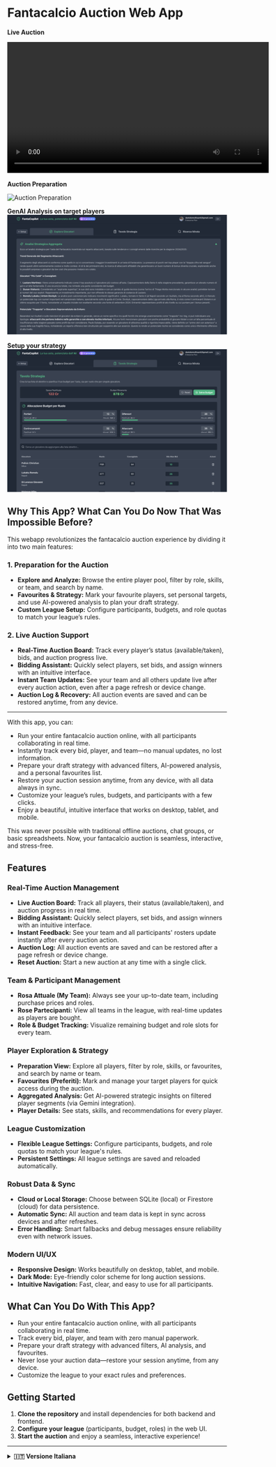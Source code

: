 # Fantacalcio Auction Web App

**Live Auction**

<video src="demo/Registrazione%20schermo%202025-07-10%20alle%2009.50.01.mov" controls width="600"></video>


**Auction Preparation**

![Auction Preparation](demo/Screenshot%202025-07-10_alle_10.02.48.png)

**GenAI Analysis on target players**
![Auction Preparation](demo/Screenshot_2025-07-10_alle_10.03.35.png)

**Setup your strategy**
![Auction Preparation](demo/Screenshot_2025-07-10_alle_10.04.17.png)




## Why This App? What Can You Do Now That Was Impossible Before?

This webapp revolutionizes the fantacalcio auction experience by dividing it into two main features:

### 1. Preparation for the Auction
- **Explore and Analyze:** Browse the entire player pool, filter by role, skills, or team, and search by name.
- **Favourites & Strategy:** Mark your favourite players, set personal targets, and use AI-powered analysis to plan your draft strategy.
- **Custom League Setup:** Configure participants, budgets, and role quotas to match your league’s rules.

### 2. Live Auction Support
- **Real-Time Auction Board:** Track every player’s status (available/taken), bids, and auction progress live.
- **Bidding Assistant:** Quickly select players, set bids, and assign winners with an intuitive interface.
- **Instant Team Updates:** See your team and all others update live after every auction action, even after a page refresh or device change.
- **Auction Log & Recovery:** All auction events are saved and can be restored anytime, from any device.

---

With this app, you can:
- Run your entire fantacalcio auction online, with all participants collaborating in real time.
- Instantly track every bid, player, and team—no manual updates, no lost information.
- Prepare your draft strategy with advanced filters, AI-powered analysis, and a personal favourites list.
- Restore your auction session anytime, from any device, with all data always in sync.
- Customize your league’s rules, budgets, and participants with a few clicks.
- Enjoy a beautiful, intuitive interface that works on desktop, tablet, and mobile.

This was never possible with traditional offline auctions, chat groups, or basic spreadsheets. Now, your fantacalcio auction is seamless, interactive, and stress-free.

## Features

### Real-Time Auction Management
- **Live Auction Board:** Track all players, their status (available/taken), and auction progress in real time.
- **Bidding Assistant:** Quickly select players, set bids, and assign winners with an intuitive interface.
- **Instant Feedback:** See your team and all participants' rosters update instantly after every auction action.
- **Auction Log:** All auction events are saved and can be restored after a page refresh or device change.
- **Reset Auction:** Start a new auction at any time with a single click.

### Team & Participant Management
- **Rosa Attuale (My Team):** Always see your up-to-date team, including purchase prices and roles.
- **Rose Partecipanti:** View all teams in the league, with real-time updates as players are bought.
- **Role & Budget Tracking:** Visualize remaining budget and role slots for every team.

### Player Exploration & Strategy
- **Preparation View:** Explore all players, filter by role, skills, or favourites, and search by name or team.
- **Favourites (Preferiti):** Mark and manage your target players for quick access during the auction.
- **Aggregated Analysis:** Get AI-powered strategic insights on filtered player segments (via Gemini integration).
- **Player Details:** See stats, skills, and recommendations for every player.

### League Customization
- **Flexible League Settings:** Configure participants, budgets, and role quotas to match your league's rules.
- **Persistent Settings:** All league settings are saved and reloaded automatically.

### Robust Data & Sync
- **Cloud or Local Storage:** Choose between SQLite (local) or Firestore (cloud) for data persistence.
- **Automatic Sync:** All auction and team data is kept in sync across devices and after refreshes.
- **Error Handling:** Smart fallbacks and debug messages ensure reliability even with network issues.

### Modern UI/UX
- **Responsive Design:** Works beautifully on desktop, tablet, and mobile.
- **Dark Mode:** Eye-friendly color scheme for long auction sessions.
- **Intuitive Navigation:** Fast, clear, and easy to use for all participants.

## What Can You Do With This App?
- Run your entire fantacalcio auction online, with all participants collaborating in real time.
- Track every bid, player, and team with zero manual paperwork.
- Prepare your draft strategy with advanced filters, AI analysis, and favourites.
- Never lose your auction data—restore your session anytime, from any device.
- Customize the league to your exact rules and preferences.

## Getting Started
1. **Clone the repository** and install dependencies for both backend and frontend.
2. **Configure your league** (participants, budget, roles) in the web UI.
3. **Start the auction** and enjoy a seamless, interactive experience!

---



<details>
<summary><strong>🇮🇹 Versione Italiana</strong></summary>


Questa webapp rivoluziona l'esperienza dell'asta fantacalcio, suddividendola in due grandi funzionalità:

### 1. Preparazione all'Asta
- **Esplora e Analizza:** Sfoglia l'intera lista giocatori, filtra per ruolo, skill o squadra e cerca per nome.
- **Preferiti & Strategia:** Segna i tuoi giocatori preferiti, imposta obiettivi personali e sfrutta l'analisi AI per pianificare la tua strategia d'asta.
- **Configurazione Lega Personalizzata:** Imposta partecipanti, budget e quote ruoli secondo le regole della tua lega.

### 2. Supporto all'Asta Live
- **Tabellone Asta in Tempo Reale:** Segui lo stato di ogni giocatore (disponibile/preso), le offerte e l'andamento dell'asta in diretta.
- **Assistente Offerte:** Seleziona rapidamente i giocatori, imposta le offerte e assegna i vincitori con un'interfaccia intuitiva.
- **Aggiornamento Istantaneo delle Rose:** La tua rosa e quelle di tutti i partecipanti si aggiornano live dopo ogni azione, anche dopo un refresh o da un altro dispositivo.
- **Log Asta & Recupero:** Tutti gli eventi d'asta vengono salvati e possono essere ripristinati in qualsiasi momento, da qualsiasi device.

---

Con questa app puoi:
- Gestire tutta l'asta del fantacalcio online, con tutti i partecipanti collegati in tempo reale.
- Tracciare ogni offerta, giocatore e rosa senza più carta e penna.
- Preparare la tua strategia con filtri avanzati, analisi AI e lista preferiti personale.
- Riprendere la sessione d'asta in qualsiasi momento, da qualsiasi dispositivo, con tutti i dati sempre sincronizzati.
- Personalizzare regole, budget e partecipanti della lega in pochi click.
- Goderti un'interfaccia bella e intuitiva, perfetta su desktop, tablet e mobile.

Tutto questo era impossibile con le aste tradizionali offline, i gruppi chat o i semplici fogli Excel. Ora la tua asta fantacalcio è fluida, interattiva e senza stress.

## Funzionalità

### Gestione Asta in Tempo Reale
- **Tabellone Asta Live:** Visualizza tutti i giocatori, il loro stato (disponibile/preso) e l'andamento dell'asta in tempo reale.
- **Assistente Offerte:** Seleziona rapidamente i giocatori, imposta le offerte e assegna i vincitori con un'interfaccia intuitiva.
- **Aggiornamento Istantaneo:** La tua rosa e quelle di tutti i partecipanti si aggiornano all'istante dopo ogni azione d'asta.
- **Log Asta:** Tutti gli eventi d'asta vengono salvati e possono essere ripristinati dopo un refresh o da un altro dispositivo.
- **Reset Asta:** Avvia una nuova asta in qualsiasi momento con un solo click.

### Gestione Rose e Partecipanti
- **Rosa Attuale:** Visualizza sempre la tua rosa aggiornata, con prezzi d'acquisto e ruoli.
- **Rose Partecipanti:** Consulta tutte le squadre della lega, aggiornate in tempo reale man mano che i giocatori vengono acquistati.
- **Ruoli & Budget:** Monitora budget residuo e slot ruolo per ogni squadra.

### Esplorazione Giocatori & Strategia
- **Vista Preparazione:** Esplora tutti i giocatori, filtra per ruolo, skill o preferiti e cerca per nome o squadra.
- **Preferiti:** Segna e gestisci i tuoi giocatori target per averli sempre a portata di mano durante l'asta.
- **Analisi Aggregata:** Ottieni insight strategici AI sui segmenti filtrati di giocatori (integrazione Gemini).
- **Dettagli Giocatore:** Consulta statistiche, skill e raccomandazioni per ogni giocatore.

### Personalizzazione Lega
- **Impostazioni Flessibili:** Configura partecipanti, budget e quote ruoli secondo le regole della tua lega.
- **Salvataggio Automatico:** Tutte le impostazioni vengono salvate e ricaricate automaticamente.

### Dati & Sincronizzazione Affidabili
- **Cloud o Locale:** Scegli tra SQLite (locale) o Firestore (cloud) per la persistenza dei dati.
- **Sync Automatico:** Tutti i dati d'asta e delle rose sono sincronizzati tra dispositivi e dopo i refresh.
- **Gestione Errori:** Messaggi di debug e fallback intelligenti garantiscono affidabilità anche in caso di problemi di rete.

### UI/UX Moderna
- **Design Responsive:** Perfetta su desktop, tablet e mobile.
- **Dark Mode:** Colori riposanti per sessioni d'asta prolungate.
- **Navigazione Intuitiva:** Veloce, chiara e facile per tutti i partecipanti.

## Cosa Puoi Fare con Questa App?
- Gestire tutta l'asta del fantacalcio online, con tutti i partecipanti collegati in tempo reale.
- Tracciare ogni offerta, giocatore e rosa senza più carta e penna.
- Preparare la tua strategia con filtri avanzati, analisi AI e preferiti.
- Non perdere mai i dati dell'asta: riprendi la sessione in qualsiasi momento, da qualsiasi dispositivo.
- Personalizzare la lega secondo le tue regole e preferenze.

## Come Iniziare
1. **Clona il repository** e installa le dipendenze per backend e frontend.
2. **Configura la tua lega** (partecipanti, budget, ruoli) dalla web UI.
3. **Avvia l'asta** e goditi un'esperienza interattiva e senza stress!

---

Per maggiori dettagli consulta la documentazione completa o contatta il maintainer del progetto.

</details>


